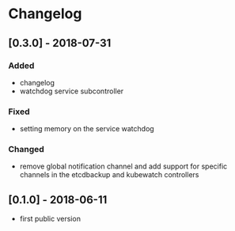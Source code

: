 # Changelog

## [0.3.0] - 2018-07-31
### Added
- changelog
- watchdog service subcontroller

### Fixed
- setting memory on the service watchdog

### Changed
- remove global notification channel and add support for specific channels in
  the etcdbackup and kubewatch controllers

## [0.1.0] - 2018-06-11
- first public version
